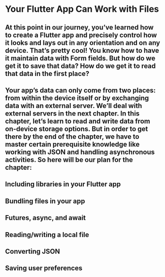 # Your Flutter App Can Work with Files

## At this point in our journey, you’ve learned how to create a Flutter app and precisely control how it looks and lays out in any orientation and on any device. That’s pretty cool! You know how to have it maintain data with Form fields. But how do we get it to save that data? How do we get it to read that data in the first place?

## Your app’s data can only come from two places: from within the device itself or by exchanging data with an external server. We’ll deal with external servers in the next chapter. In this chapter, let’s learn to read and write data from on-device storage options. But in order to get there by the end of the chapter, we have to master certain prerequisite knowledge like working with JSON and handling asynchronous activities. So here will be our plan for the chapter:

## Including libraries in your Flutter app
## Bundling files in your app
## Futures, async, and await
## Reading/writing a local file
## Converting JSON
## Saving user preferences